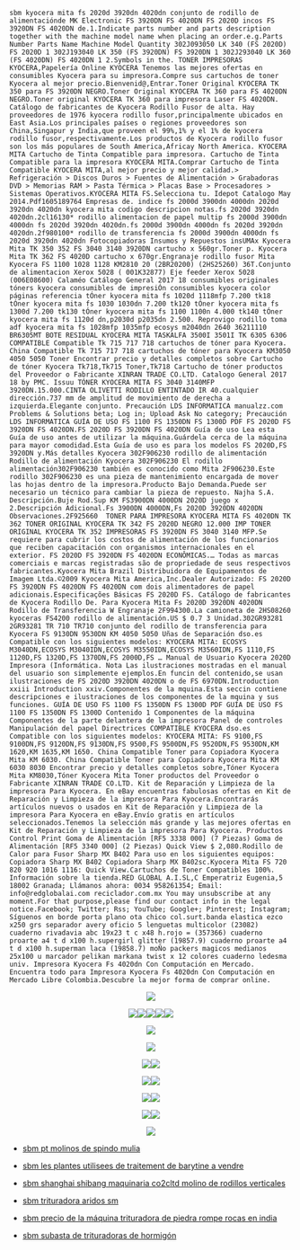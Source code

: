 
```
sbm kyocera mita fs 2020d 3920dn 4020dn conjunto de rodillo de alimentaciónde MK Electronic FS 3920DN FS 4020DN FS 2020D incos FS 3920DN FS 4020DN de.1.Indicate parts number and parts description together with the machine model name when placing an order.e.g.Parts Number Parts Name Machine Model Quantity 302J093050 LK 340 (FS 2020D) FS 2020D 1 302J193040 LK 350 (FS 3920DN) FS 3920DN 1 302J293040 LK 360 (FS 4020DN) FS 4020DN 1 2.Symbols in the. TONER IMPRESORAS KYOCERA,Papelería Online KYOCERA Tenemos las mejores ofertas en consumibles Kyocera para su impresora.Compre sus cartuchos de toner Kyocera al mejor precio.Bienvenid@,Entrar.Toner Original KYOCERA TK 350 para FS 3920DN NEGRO.Toner Original KYOCERA TK 360 para FS 4020DN NEGRO.Toner original KYOCERA TK 360 para impresora Laser FS 4020DN. Catálogo de fabricantes de Kyocera Rodillo Fusor de alta. Hay proveedores de 1976 kyocera rodillo fusor,principalmente ubicados en East Asia.Los principales países o regiones proveedores son China,Singapur y India,que proveen el 99%,1% y el 1% de kyocera rodillo fusor,respectivamente.Los productos de Kyocera rodillo fusor son los más populares de South America,Africay North America. KYOCERA MITA Cartucho de Tinta Compatible para impresora. Cartucho de Tinta Compatible para la impresora KYOCERA MITA.Comprar Cartucho de Tinta Compatible KYOCERA MITA,al mejor precio y mejor calidad.> Refrigeración > Discos Duros > Fuentes de Alimentación > Grabadoras DVD > Memorias RAM > Pasta Térmica > Placas Base > Procesadores > Sistemas Operativos.KYOCERA MITA FS.Selecciona tu. Idepot Catalogo May 2014.Pdf1605189764 Empresas de. indice fs 2000d 3900dn 4000dn 2020d 3920dn 4020dn kyocera mita codigo descripcion notas.fs 2020d 3920dn 4020dn.2cl16130* rodillo alimentacion de papel multip fs 2000d 3900dn 4000dn fs 2020d 3920dn 4020dn.fs 2000d 3900dn 4000dn fs 2020d 3920dn 4020dn.2f980100* rodillo de transferencia fs 2000d 3900dn 4000dn fs 2020d 3920dn 4020dn Fotocopiadoras Insumos y Repuestos insUMAx Kyocera Mita TK 350 352 FS 3040 3140 3920DN cartucho x 560gr.Toner p. Kyocera Mita TK 362 FS 4020D cartucho x 670gr.Engranaje rodillo fusor Mita Kyocera FS 1100 1028 1128 KM2810 20 (2BR20200) (2HS25260) 36T.Conjunto de alimentacion Xerox 5028 ( 001K32877) Eje feeder Xerox 5028 (006E08600) Calaméo Catálogo General 2017 18 consumibles originales tóners kyocera consumibles de impresiÓn consumibles kyocera color páginas referencia tÓner kyocera mita fs 1020d 1118mfp 7.200 tk18 tÓner kyocera mita fs 1030 1030dn 7.200 tk120 tÓner kyocera mita fs 1300d 7.200 tk130 tÓner kyocera mita fs 1100 1100n 4.000 tk140 tÓner kyocera mita fs 1120d dn,p2030d p2035dn 2.500. Reprovigo rodillo toma adf kyocera mita fs 1028mfp 1035mfp ecosys m2040dn 2640 36211110 BR6305MT BOTE RESIDUAL KYOCERA MITA TASKALFA 3500I 3501I TK 6305 6306 COMPATIBLE Compatible Tk 715 717 718 cartuchos de tóner para Kyocera. China Compatible Tk 715 717 718 cartuchos de tóner para Kyocera KM3050 4050 5050 Toner Encontrar precio y detalles completos sobre Cartucho de tóner Kyocera Tk718,Tk715 Toner,Tk718 Cartucho de tóner productos del Proveedor o Fabricante XINRAN TRADE CO.LTD. Catalogo General 2017 18 by PMC. Issuu TÓNER KYOCERA MITA FS 3040 3140MFP 3920DN.15.000.CINTA OLIVETTI RODILLO ENTINTADO IR 40.cualquier dirección.737 mm de amplitud de movimiento de derecha a izquierda.Elegante conjunto. Precaución LDS INFORMATICA manualzz.com Problems & Solutions beta; Log in; Upload Ask No category; Precaución LDS INFORMATICA GUÍA DE USO FS 1100 FS 1350DN FS 1300D PDF FS 2020D FS 3920DN FS 4020DN.FS 2020D FS 3920DN FS 4020DN Guía de uso Lea esta Guía de uso antes de utilizar la máquina.Guárdela cerca de la máquina para mayor comodidad.Esta Guía de uso es para los modelos FS 2020D,FS 3920DN y.Más detalles Kyocera 302F906230 rodillo de alimentación Rodillo de alimentación Kyocera 302F906230 El rodillo alimentación302F906230 también es conocido como Mita 2F906230.Este rodillo 302F906230 es una pieza de mantenimiento encargada de mover las hojas dentro de la impresora.Producto Bajo Demanda.Puede ser necesario un técnico para cambiar la pieza de repuesto. Najha S.A. Descripción.Buje Rod.Sup KM FS3900DN 4000DN 2020D juego x 2.Descripción Adicional.Fs 3900DN 4000DN,Fs 2020D 3920DN 4020DN Observaciones.2F925660  TONER PARA IMPRESORA KYOCERA MITA FS 4020DN TK 362 TONER ORIGINAL KYOCERA TK 342 FS 2020D NEGRO 12.000 IMP TONER ORIGINAL KYOCERA TK 352 IMPRESORAS FS 3920DN FS 3040 3140 MFP.Se requiere para cubrir los costos de alimentación de los funcionarios que reciben capacitación con organismos internacionales en el exterior. FS 2020D FS 3920DN FS 4020DN ECONÔMICAS.… Todas as marcas comerciais e marcas registradas são de propriedade de seus respectivos fabricantes.Kyocera Mita Brazil Distribuidora de Equipamentos de Imagem Ltda.©2009 Kyocera Mita America,Inc.Dealer Autorizado: FS 2020D FS 3920DN FS 4020DN FS 4020DN com dois alimentadores de papel adicionais.Especificações Básicas FS 2020D FS. Catálogo de fabricantes de Kyocera Rodillo De. Para Kyocera Mita Fs 2020D 3920DN 4020DN Rodillo de Transferencia W Engranaje 2F994300.La camioneta de 2HS08260 kyoceras FS4200 rodillo de alimentación.US $ 0.7 3 Unidad.302GR93281 2GR93281 TR 710 TR710 conjunto del rodillo de transferencia para Kyocera FS 9130DN 9530DN KM 4050 5050 Uñas de Separación dso.es Compatible con los siguientes modelos: KYOCERA MITA: ECOSYS M3040DN,ECOSYS M3040IDN,ECOSYS M3550IDN,ECOSYS M3560IDN,FS 1110,FS 1120D,FS 1320D,FS 1370DN,FS 2000D,FS … Manual de Usuario Kyocera 2020D Impresora (Informática. Nota Las ilustraciones mostradas en el manual del usuario son simplemente ejemplos.En funcin del contenido,se usan ilustraciones de FS 2020D 3920DN 4020DN o de FS 6970DN.Introduction xxiii Introduction xxiv.Componentes de la mquina.Esta seccin contiene descripciones e ilustraciones de los componentes de la mquina y sus funciones. GUÍA DE USO FS 1100 FS 1350DN FS 1300D PDF GUÍA DE USO FS 1100 FS 1350DN FS 1300D Contenido 1 Componentes de la máquina Componentes de la parte delantera de la impresora Panel de controles Manipulación del papel Directrices COMPATIBLE KYOCERA dso.es Compatible con los siguientes modelos: KYOCERA MITA: FS 9100,FS 9100DN,FS 9120DN,FS 9130DN,FS 9500,FS 9500DN,FS 9520DN,FS 9530DN,KM 1620,KM 1635,KM 1650. China Compatible Toner para Copiadora Kyocera Mita KM 6030. China Compatible Toner para Copiadora Kyocera Mita KM 6030 8030 Encontrar precio y detalles completos sobre,Tóner Kyocera Mita KM8030,Tóner Kyocera Mita Toner productos del Proveedor o Fabricante XINRAN TRADE CO.LTD. Kit de Reparación y Limpieza de la impresora Para Kyocera. En eBay encuentras fabulosas ofertas en Kit de Reparación y Limpieza de la impresora Para Kyocera.Encontrarás artículos nuevos o usados en Kit de Reparación y Limpieza de la impresora Para Kyocera en eBay.Envío gratis en artículos seleccionados.Tenemos la selección más grande y las mejores ofertas en Kit de Reparación y Limpieza de la impresora Para Kyocera. Productos Control Print Goma de Alimentación [RF5 3338 000] (7 Piezas) Goma de Alimentación [RF5 3340 000] (2 Piezas) Quick View $ 2,080.Rodillo de Calor para Fusor Sharp MX B402 Para uso en los siguientes equipos: Copiadora Sharp MX B402 Copiadora Sharp MX B402sc.Kyocera Mita FS 720 820 920 1016 1116: Quick View.Cartuchos de Toner Compatibles 100%.  Información sobre la tienda.RED GLOBAL A.I.SL,C Emperatriz Eugenia,5 18002 Granada; Llámanos ahora: 0034 958261354; Email: info@redglobalai.com reciclador.com.mx You may unsubscribe at any moment.For that purpose,please find our contact info in the legal notice.Facebook; Twitter; Rss; YouTube; Google+; Pinterest; Instagram; Síguenos en borde porta plano ota chico col.surt.banda elastica ezco x250 grs separador avery oficio 5 lenguetas multicolor (23082) cuaderno rivadavia abc 19x23 t c x48 h.rojo = (357366) cuaderno proarte a4 t d x100 h.supergirl glitter (19857.9) cuaderno proarte a4 t d x100 h.superman laca (19858.7) moÑo packers magicos medianos 25x100 u marcador pelikan markana twist x 12 colores cuaderno ledesma univ. Impresora Kyocera Fs 4020dn Con Computación en Mercado. Encuentra todo para Impresora Kyocera Fs 4020dn Con Computación en Mercado Libre Colombia.Descubre la mejor forma de comprar online. 
```

<div align="center">

<a href="https://es-crusher.shibang-china.com/github&k=sbm+kyocera+mita+fs+2020d+3920dn+4020dn+conjunto+de+rodillo+de+alimentaci%C3%B3n"><img src="https://static.shibang-china.com/es/crusher/logo.jpg"></a>

<a href="https://es-crusher.shibang-china.com/github&k=sbm+kyocera+mita+fs+2020d+3920dn+4020dn+conjunto+de+rodillo+de+alimentaci%C3%B3n"><img src="https://static.shibang-china.com/es/crusher/index.jpg"></a><a href="https://es-crusher.shibang-china.com/material.htmlgithub&k=sbm+kyocera+mita+fs+2020d+3920dn+4020dn+conjunto+de+rodillo+de+alimentaci%C3%B3n"><img src="https://static.shibang-china.com/es/crusher/material.jpg"></a><a href="https://es-crusher.shibang-china.com/application.htmlgithub&k=sbm+kyocera+mita+fs+2020d+3920dn+4020dn+conjunto+de+rodillo+de+alimentaci%C3%B3n"><img src="https://static.shibang-china.com/es/crusher/application.jpg"></a><a href="https://es-crusher.shibang-china.com/aboutus.htmlgithub&k=sbm+kyocera+mita+fs+2020d+3920dn+4020dn+conjunto+de+rodillo+de+alimentaci%C3%B3n"><img src="https://static.shibang-china.com/es/crusher/aboutus.jpg"></a><a href="https://es-crusher.shibang-china.com/contact.htmlgithub&k=sbm+kyocera+mita+fs+2020d+3920dn+4020dn+conjunto+de+rodillo+de+alimentaci%C3%B3n"><img src="https://static.shibang-china.com/es/crusher/contact.jpg"></a>

<a href="https://es-crusher.shibang-china.com/github&k=sbm+kyocera+mita+fs+2020d+3920dn+4020dn+conjunto+de+rodillo+de+alimentaci%C3%B3n"><img src="https://static.shibang-china.com/es/crusher/banner.jpg"></a>

<a href="https://swt.shibang-china.com/github&k=sbm+kyocera+mita+fs+2020d+3920dn+4020dn+conjunto+de+rodillo+de+alimentaci%C3%B3n"><img src="https://static.shibang-china.com/es/crusher/text.jpg"></a>

<a href="https://swt.shibang-china.com/github&k=sbm+kyocera+mita+fs+2020d+3920dn+4020dn+conjunto+de+rodillo+de+alimentaci%C3%B3n"><img src="https://static.shibang-china.com/es/crusher/chat.jpg"></a><a href="https://es-crusher.shibang-china.com/contact.htmlgithub&k=sbm+kyocera+mita+fs+2020d+3920dn+4020dn+conjunto+de+rodillo+de+alimentaci%C3%B3n"><img src="https://static.shibang-china.com/es/crusher/message.jpg"></a>

<a href="https://es-crusher.shibang-china.com/products/pe.htmlgithub&k=sbm+kyocera+mita+fs+2020d+3920dn+4020dn+conjunto+de+rodillo+de+alimentaci%C3%B3n"><img src="https://static.shibang-china.com/es/crusher/pe.jpg"></a><a href="https://es-crusher.shibang-china.com/products/pf.htmlgithub&k=sbm+kyocera+mita+fs+2020d+3920dn+4020dn+conjunto+de+rodillo+de+alimentaci%C3%B3n"><img src="https://static.shibang-china.com/es/crusher/pf.jpg"></a>

<a href="https://es-crusher.shibang-china.com/products/hpt.htmlgithub&k=sbm+kyocera+mita+fs+2020d+3920dn+4020dn+conjunto+de+rodillo+de+alimentaci%C3%B3n"><img src="https://static.shibang-china.com/es/crusher/hpt.jpg"></a><a href="https://es-crusher.shibang-china.com/products/vsi.htmlgithub&k=sbm+kyocera+mita+fs+2020d+3920dn+4020dn+conjunto+de+rodillo+de+alimentaci%C3%B3n"><img src="https://static.shibang-china.com/es/crusher/vsi.jpg"></a>

<a href="https://es-crusher.shibang-china.com/products/klv.htmlgithub&k=sbm+kyocera+mita+fs+2020d+3920dn+4020dn+conjunto+de+rodillo+de+alimentaci%C3%B3n"><img src="https://static.shibang-china.com/es/crusher/klv.jpg"></a><a href="https://es-crusher.shibang-china.com/products/portable.htmlgithub&k=sbm+kyocera+mita+fs+2020d+3920dn+4020dn+conjunto+de+rodillo+de+alimentaci%C3%B3n"><img src="https://static.shibang-china.com/es/crusher/portable.jpg"></a>

<a href="https://swt.shibang-china.com/github&k=sbm+kyocera+mita+fs+2020d+3920dn+4020dn+conjunto+de+rodillo+de+alimentaci%C3%B3n"><img src="https://static.shibang-china.com/es/crusher/case.jpg"></a>

</div>


* [sbm pt molinos de spindo mulia](sbm%20pt%20molinos%20de%20spindo%20mulia.md)

* [sbm les plantes utilisees de traitement de barytine a vendre](sbm%20les%20plantes%20utilisees%20de%20traitement%20de%20barytine%20a%20vendre.md)

* [sbm shanghai shibang maquinaria co2cltd molino de rodillos verticales](sbm%20shanghai%20shibang%20maquinaria%20co2cltd%20molino%20de%20rodillos%20verticales.md)

* [sbm trituradora aridos sm](sbm%20trituradora%20aridos%20sm.md)

* [sbm precio de la máquina trituradora de piedra rompe rocas en india](sbm%20precio%20de%20la%20m%C3%A1quina%20trituradora%20de%20piedra%20rompe%20rocas%20en%20india.md)

* [sbm subasta de trituradoras de hormigón](sbm%20subasta%20de%20trituradoras%20de%20hormig%C3%B3n.md)